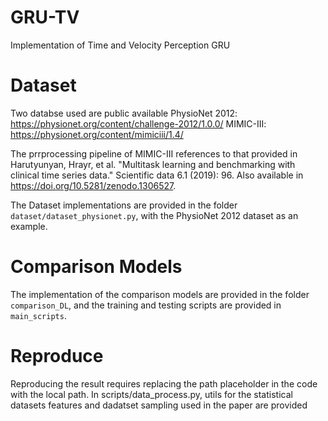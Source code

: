 # GRU-TV
Implementation of Time and Velocity Perception GRU

# Dataset
Two databse used are public available
PhysioNet 2012: https://physionet.org/content/challenge-2012/1.0.0/
MIMIC-III: https://physionet.org/content/mimiciii/1.4/

The prrprocessing pipeline of MIMIC-III references to that provided in 
Harutyunyan, Hrayr, et al. "Multitask learning and benchmarking with clinical time series data." Scientific data 6.1 (2019): 96.
Also available in https://doi.org/10.5281/zenodo.1306527.

The Dataset implementations are provided in the folder `dataset/dataset_physionet.py`, with the PhysioNet 2012 dataset as an example.

# Comparison Models
The implementation of the comparison models are provided in the folder `comparison_DL`, and the training and testing scripts are provided in `main_scripts`.

# Reproduce
Reproducing the result requires replacing the path placeholder in the code with the local path.
In scripts/data_process.py, utils for the statistical datasets features and dadatset sampling used in the paper are provided
